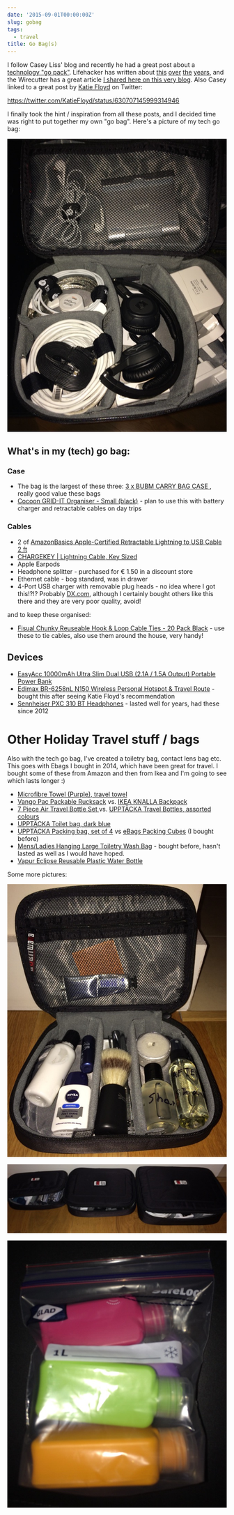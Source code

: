 ```yaml
---
date: '2015-09-01T00:00:00Z'
slug: gobag
tags:
  - travel
title: Go Bag(s)
---
```


I follow Casey Liss' blog and recently he had a great post about a [technology
"go pack"][casey]. Lifehacker has written about [this][lh1] [over][lh2]
[the][lh3] [years][lh4], and the Wirecutter has a great article [I shared here
on this very blog][wirecutter]. Also Casey linked to a great post by [Katie
Floyd][katie] on Twitter:

https://twitter.com/KatieFloyd/status/630707145999314946

I finally took the hint / inspiration from all these posts, and I decided time
was right to put together my own "go bag". Here's a picture of my tech go bag:

![Neil's Tech Go Bag][ngobag]

## What's in my (tech) go bag:

### Case

- The bag is the largest of these three: [3 x BUBM CARRY BAG CASE ][bubm],
  really good value these bags
- [Cocoon GRID-IT Organiser - Small (black)][organiser] - plan to use this with
  battery charger and retractable cables on day trips

### Cables

- 2 of [AmazonBasics Apple-Certified Retractable Lightning to USB Cable 2
  ft][retract]
- [CHARGEKEY | Lightning Cable, Key Sized][chargekey]
- Apple Earpods
- Headphone splitter - purchased for &euro; 1.50 in a discount store
- Ethernet cable - bog standard, was in drawer
- 4-Port USB charger with removable plug heads - no idea where I got this!?!?
  Probably [DX.com][], although I certainly bought others like this there and
  they are very poor quality, avoid!

and to keep these organised:

- [Fisual Chunky Reuseable Hook & Loop Cable Ties - 20 Pack Black][ties] - use
  these to tie cables, also use them around the house, very handy!

## Devices

- [EasyAcc 10000mAh Ultra Slim Dual USB (2.1A / 1.5A Output) Portable Power
  Bank][easyacc]
- [Edimax BR-6258nL N150 Wireless Personal Hotspot & Travel Route][edimax] -
  bought this after seeing Katie Floyd's recommendation
- [Sennheiser PXC 310 BT Headphones][senn] - lasted well for years, had these
  since 2012

# Other Holiday Travel stuff / bags

Also with the tech go bag, I've created a toiletry bag, contact lens bag etc.
This goes with Ebags I bought in 2014, which have been great for travel. I
bought some of these from Amazon and then from Ikea and I'm going to see which
lasts longer :)

- [Microfibre Towel (Purple), travel towel][towel]
- [Vango Pac Packable Rucksack][backpack] vs. [IKEA KNALLA Backpack][knalla]
- [7 Piece Air Travel Bottle Set ][bottle] vs. [UPPTÄCKA Travel Bottles,
  assorted colours][upp]
- [UPPTÄCKA Toilet bag, dark blue][toiletry bag]
- [UPPTÄCKA Packing bag, set of 4][pack bag] vs [eBags Packing Cubes][ebags] (I
  bought before)
- [Mens/Ladies Hanging Large Toiletry Wash Bag][toilet bag 2] - bought before,
  hasn't lasted as well as I would have hoped.
- [Vapur Eclipse Reusable Plastic Water Bottle][water]

Some more pictures:

![Neil's Grooming Bag][groombag]

![3 sizes of BUBM bags][bubmbags]

![IKEA travel bottles in freezer bags][uppbottles]

[casey]: http://www.caseyliss.com/2015/8/9/go-pack
[lh1]: http://lifehacker.com/5903929/put-together-a-killer-go-bag-this-weekend
[lh2]: http://lifehacker.com/the-tech-commuters-go-bag-1279587407
[lh3]: http://lifehacker.com/the-tech-essentials-daily-bag-1723128314
[lh4]: http://lifehacker.com/the-geek-essentials-bag-1441875871
[wirecutter]: https://ngrogan.com/holiday-gadgets
[katie]: http://katiefloyd.com/blog/creating-a-tech-go-bag
[bubm]:
  https://www.amazon.co.uk/gp/product/B00KPW8CKS/ref=oh_aui_detailpage_o03_s00?ie=UTF8&psc=1&tag=neigrossit06-21
[retract]:
  https://www.amazon.co.uk/gp/product/B00M4QAS14/ref=oh_aui_detailpage_o02_s01?ie=UTF8&psc=1&tag=neigrossit06-21
[easyacc]:
  https://www.amazon.co.uk/gp/product/B00H9BEC8E/ref=oh_aui_detailpage_o03_s01?ie=UTF8&psc=1&tag=neigrossit06-21
[edimax]:
  https://www.amazon.co.uk/gp/product/B00ADHPP6Y/ref=oh_aui_detailpage_o00_s00?ie=UTF8&psc=1&tag=neigrossit06-21
[organiser]:
  https://www.amazon.co.uk/gp/product/B002HU9LJC/ref=oh_aui_detailpage_o02_s00?ie=UTF8&psc=1&tag=neigrossit06-21
[DX.com]: http://www.dx.com
[ties]:
  https://www.amazon.co.uk/gp/product/B001RPWPQE/ref=oh_aui_detailpage_o02_s01?ie=UTF8&psc=1&tag=neigrossit06-21
[chargekey]:
  https://www.amazon.co.uk/gp/product/B00IIYAIVG/ref=oh_aui_detailpage_o03_s01?ie=UTF8&psc=1&tag=neigrossit06-21
[senn]:
  https://www.amazon.co.uk/gp/product/B002YOENAS/ref=oh_aui_detailpage_o06_s00?ie=UTF8&psc=1&tag=neigrossit06-21
[towel]:
  https://www.amazon.co.uk/gp/product/B00C0C5UV0/ref=oh_aui_detailpage_o01_s00?ie=UTF8&psc=1&tag=neigrossit06-21
[backpack]:
  https://www.amazon.co.uk/gp/product/B009T17T96/ref=oh_aui_detailpage_o02_s01?ie=UTF8&psc=1&tag=neigrossit06-21
[bottle]:
  https://www.amazon.co.uk/gp/product/B002FGTJPE/ref=oh_aui_detailpage_o02_s01?ie=UTF8&psc=1&tag=neigrossit06-21
[knalla]: http://www.ikea.com/ie/en/catalog/products/00282325/
[upp]: http://www.ikea.com/ie/en/catalog/products/90235117/
[toiletry bag]: http://www.ikea.com/ie/en/catalog/products/30214009/#/90214006
[toilet bag 2]:
  https://www.amazon.co.uk/gp/product/B0085UI60S/ref=oh_aui_detailpage_o04_s00?ie=UTF8&psc=1&tag=neigrossit06-21
[water]:
  https://www.amazon.co.uk/gp/product/B00BI9AM3C/ref=oh_aui_detailpage_o03_s00?ie=UTF8&psc=1&tag=neigrossit06-21
[pack bag]: http://www.ikea.com/ie/en/catalog/products/30235115/
[ebags]:
  https://www.amazon.co.uk/gp/product/B0013KGEJW/ref=oh_aui_detailpage_o05_s00?ie=UTF8&psc=1&tag=neigrossit06-21
[ngobag]: /img/15/techbag.jpeg
[groombag]: /img/15/groombag.jpeg
[bubmbags]: /img/15/bubmbags.jpeg
[uppbottles]: /img/15/uppbottles.jpeg
